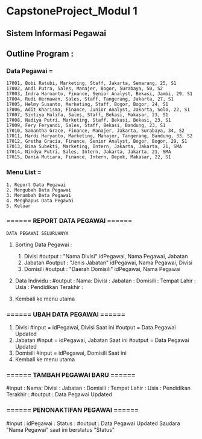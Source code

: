 # CapstoneProject_Modul 1

## Sistem Informasi Pegawai

## Outline Program :

### Data Pegawai =
    17001, Bobi Ratubi, Marketing, Staff, Jakarta, Semarang, 25, S1
    17002, Andi Putra, Sales, Manajer, Bogor, Surabaya, 50, S2
    17003, Indra Harnanto, Finance, Senior Analyst, Bekasi, Jambi, 29, S1
    17004, Rudi Hermawan, Sales, Staff, Tangerang, Jakarta, 27, S1
    17005, Helmy Susanto, Marketing, Staff, Bogor, Bogor, 24, S1
    17006, Adit Kharisma, Finance, Junior Analyst, Jakarta, Solo, 22, S1
    17007, Sintiya Halifa, Sales, Staff, Bekasi, Makasar, 23, S1
    17008, Nadiya Putri, Marketing, Staff, Bekasi, Bekasi, 23, S1
    17009, Fery Feryandi, Sales, Staff, Bekasi, Bandung, 23, S1
    17010, Samantha Grace, Finance, Manajer, Jakarta, Surabaya, 34, S2
    17011, Hardi Haryanto, Marketing, Manajer, Tangerang, Bandung, 33, S2
    17012, Gretha Gracia, Finance, Senior Analyst, Bogor, Bogor, 29, S1
    17013, Bima Subekti, Marketing, Intern, Jakarta, Jakarta, 21, SMA
    17014, Nindya Putri, Sales, Intern, Jakarta, Jakarta, 21, SMA
    17015, Dania Mutiara, Finance, Intern, Depok, Makasar, 22, S1

### Menu List = 
    1. Report Data Pegawai
    2. Mengubah Data Pegawai
    3. Menambah Data Pegawai
    4. Menghapus Data Pegawai
    5. Keluar

### ====== REPORT DATA PEGAWAI ======

    DATA PEGAWAI SELURUHNYA

1. Sorting Data Pegawai :
    1. Divisi
    #output : 
        "Nama Divisi"
    idPegawai, Nama Pegawai, Jabatan
    2. Jabatan
    #output :
        "Jenis Jabatan"
    idPegawai, Nama Pegawai, Divisi
    4. Domisili
    #output :
        "Daerah Domisili"
    idPegawai, Nama Pegawai

2. Data Individu :
    #output :
    Nama:
    Divisi :
    Jabatan :
    Domisili :
    Tempat Lahir :
    Usia :
    Pendidikan Terakhir :

3. Kembali ke menu utama

### ====== UBAH DATA PEGAWAI ======
1. Divisi
    #input = idPegawai, Divisi Saat ini
    #output = Data Pegawai Updated
2. Jabatan
    #input = idPegawai, Jabatan Saat ini
    #output = Data Pegawai Updated
3. Domisili
    #input = idPegawai, Domisili Saat ini
4. Kembali ke menu utama

### ====== TAMBAH PEGAWAI BARU ======
#input :
Nama:
Divisi :
Jabatan :
Domisili :
Tempat Lahir :
Usia :
Pendidikan Terakhir :
#output :
Data Pegawai Updated

### ====== PENONAKTIFAN PEGAWAI ======
#input :
idPegawai :
Status :
#output :
Data Pegawai Updated
Saudara "Nama Pegawai" saat ini berstatus "Status"
